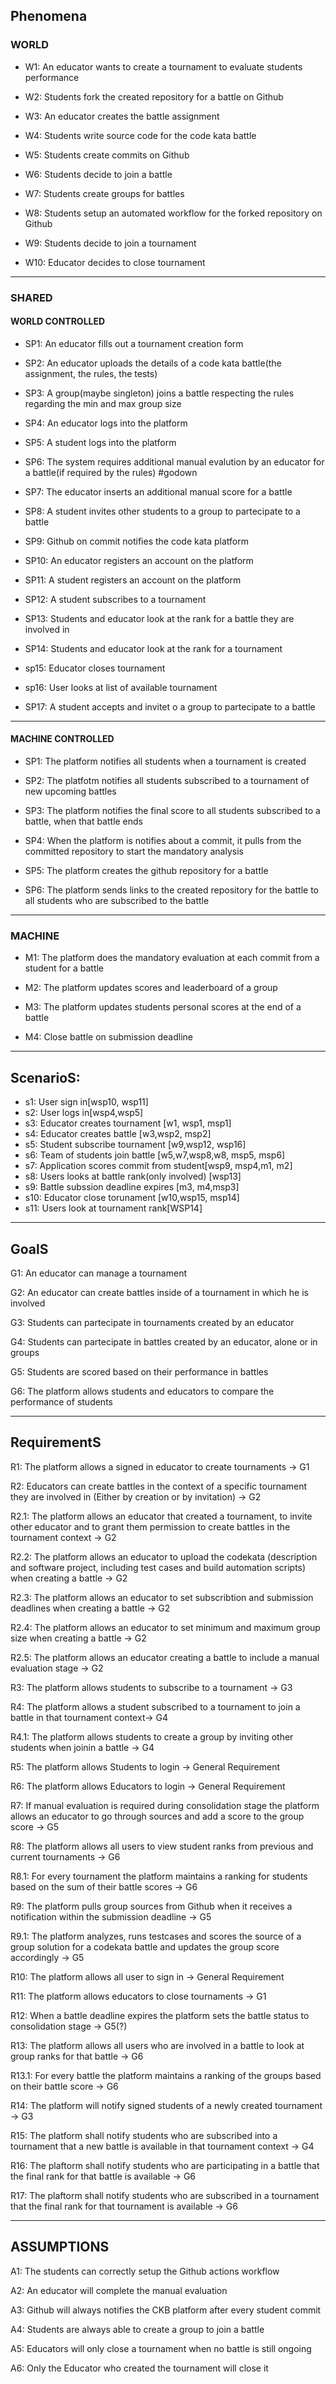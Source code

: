 ## Phenomena

### WORLD

* W1:	An educator wants to create a tournament to evaluate students performance

* W2:	Students fork the created repository for a battle on Github

* W3:	An educator creates the battle assignment

* W4:	Students write source code for the code kata battle

* W5:	Students create commits on Github

* W6:	Students decide to join a battle

* W7:	Students create groups for battles

* W8:	Students setup an automated workflow for the forked repository on Github

* W9: 	Students decide to join a tournament

* W10: 	Educator decides to close tournament

---------------------------------------------------------------------------------------------------------------

### SHARED

#### WORLD CONTROLLED

* SP1:	An educator fills out a tournament creation form

* SP2:	An educator uploads the details of a code kata battle(the assignment, the rules, the tests)

* SP3:	A group(maybe singleton) joins a battle respecting the rules regarding the min and max group size

* SP4:	An educator logs into the platform

* SP5: 	A student logs into the platform

* SP6:	The system requires additional manual evalution by an educator for a battle(if required by the rules) 
	#godown

* SP7:	The educator inserts an additional manual score for a battle

* SP8:	A student invites other students to a group to partecipate to a battle

* SP9:	Github on commit notifies the code kata platform

* SP10:	An educator registers an account on the platform

* SP11:	A student registers an account on the platform

* SP12:	A student subscribes to a tournament

* SP13: 	Students and educator look at the rank for a battle they are involved in

* SP14:	Students and educator look at the rank for a tournament

* sp15:	Educator closes tournament

* sp16: 	User looks at list of available tournament

* SP17:	A student accepts and invitet o a group to partecipate to a battle


---------------------------------------------------------------------------------------------------------------
#### MACHINE CONTROLLED

* SP1:	The platform notifies all students when a tournament is created

* SP2:	The platfotm notifies all students subscribed to a tournament of new upcoming battles

* SP3:	The platform notifies the final score to all students subscribed to a battle, when that battle ends

* SP4:	When the platform is notifies about a commit, it pulls from the committed repository to start the 
	mandatory analysis

* SP5:	The platform creates the github repository for a battle

* SP6:	The platform sends links to the created repository for the battle to all students who are subscribed 
	to the battle

---------------------------------------------------------------------------------------------------------------

### MACHINE

* M1:	The platform does the mandatory evaluation at each commit from a student for a battle

* M2:	The platform updates scores and leaderboard of a group

* M3:	The platform updates students personal scores at the end of a battle

* M4: 	Close battle on submission deadline 



---------------------------------------------------------------------------------------------------------------

## ScenarioS:

* s1:	User sign in[wsp10, wsp11]
* s2:	User logs in[wsp4,wsp5]
* s3:	Educator creates tournament [w1, wsp1, msp1]
* s4: 	Educator creates battle [w3,wsp2, msp2]
* s5:	Student subscribe tournament [w9,wsp12, wsp16]
* s6: 	Team of students join battle [w5,w7,wsp8,w8, msp5, msp6]
* s7:	Application scores commit from student[wsp9, msp4,m1, m2]
* s8:	Users looks at battle rank(only involved) [wsp13]
* s9:	Battle subssion deadline expires [m3, m4,msp3]
* s10: 	Educator close torunament [w10,wsp15, msp14]	
* s11:	Users look at tournament rank[WSP14]



---------------

## GoalS

G1: An educator can manage a tournament 

G2:	An educator can create battles inside of a tournament in which he is involved

G3: Students can partecipate in tournaments created by an educator

G4:	Students can partecipate in battles created by an educator, alone or in groups

G5:	Students are scored based on their performance in battles

G6:	The platform allows students and educators to compare the performance of students

---------------------------------------------------------------------------------------------------------------

## RequirementS

R1:	The platform allows a signed in educator to create tournaments -> G1

R2:	Educators can create battles in the context of a specific tournament they are involved in (Either by creation or by invitation) -> G2

R2.1: The platform allows an educator that created a tournament, to invite other educator and to grant them permission to create battles in the tournament context -> G2

R2.2:	The platform allows an educator to upload the codekata (description and software project, 
including test cases and build automation scripts) when creating a battle -> G2

R2.3: The platform allows an educator to set subscribtion and submission deadlines when creating a battle -> G2

R2.4: The platform allows an educator to set minimum and maximum group size when creating a battle -> G2

R2.5: The platform allows an educator creating a battle to include a manual evaluation stage -> G2

R3:	The platform allows students to subscribe to a tournament -> G3

R4:	The platform allows a student subscribed to a tournament to join a battle in that tournament context-> G4

R4.1: The platform allows students to create a group by inviting other students when joinin a battle -> G4

R5:	The platform allows Students to login -> General Requirement

R6: The platform allows Educators to login -> General Requirement

R7: If manual evaluation is required during consolidation stage the platform allows an educator to go through sources and add a score to the group score -> G5

R8: The platform allows all users to view student ranks from previous and current tournaments -> G6

R8.1: For every tournament the platform maintains a ranking for students based on the sum of their battle scores -> G6

R9: The platform pulls group sources from Github when it receives a notification within the submission deadline -> G5

R9.1: The platform analyzes, runs testcases and scores the source of a group solution for a codekata battle and updates the group score accordingly -> G5

R10: The platform allows all user to sign in -> General Requirement

R11: The platform allows educators to close tournaments -> G1

R12: When a battle deadline expires the platform sets the battle status to consolidation stage -> G5(?)

R13: The platform allows all users who are involved in a battle to look at group ranks for that battle -> G6

R13.1: For every battle the platform maintains a ranking of the groups based on their battle score -> G6

R14: The platform will notify signed students of a newly created tournament -> G3

R15: The platform shall notify students who are subscribed into a tournament that a new battle is available in that tournament context -> G4

R16: The plaftorm shall notify students who are participating in a battle that the final rank for that battle is available -> G6

R17: The plaftorm shall notify students who are subscribed in a tournament that the final rank for that tournament is available -> G6

-----------------------------------------------------------------------------------------------------------------

## ASSUMPTIONS

A1:	The students can correctly setup the Github actions workflow

A2:	An educator will complete the manual evaluation

A3:	Github will always notifies the CKB platform after every student commit

A4: Students are always able to create a group to join a battle

A5:	Educators will only close a tournament when no battle is still ongoing

A6: Only the Educator who created the tournament will close it
